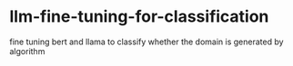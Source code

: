 # llm-fine-tuning-for-classification
fine tuning bert and llama to classify whether the domain is generated by algorithm 
